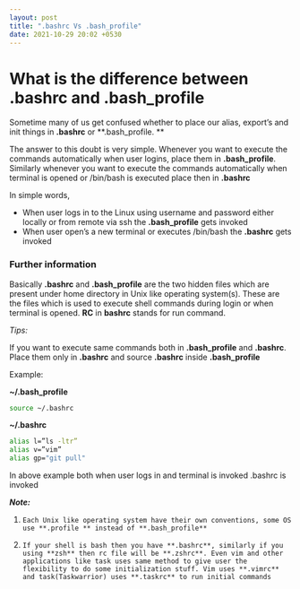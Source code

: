 ```yaml
---
layout: post
title: ".bashrc Vs .bash_profile"
date: 2021-10-29 20:02 +0530
---
```


# What is the difference between .bashrc and .bash_profile

Sometime many of us get confused whether to place our alias, export’s and init things in **.bashrc** or **.bash_profile. **

The answer to this doubt is very simple. Whenever you want to execute the commands automatically when user logins, place them in **.bash_profile**. Similarly whenever you want to execute the commands automatically when terminal is opened or /bin/bash is executed place then in **.bashrc**

In simple words,

- When user logs in to the Linux using username and password either locally or from remote via ssh the **.bash_profile** gets invoked
- When user open’s a new terminal or executes /bin/bash the **.bashrc** gets invoked

### Further information

Basically **.bashrc** and **.bash_profile** are the two hidden files which are present under home directory in Unix like operating system(s). These are the files which is used to execute shell commands during login or when terminal is opened. 
**RC** in **bashrc** stands for run command.

*Tips:*

If you want to execute same commands both in **.bash_profile** and **.bashrc**. Place them only in **.bashrc** and source **.bashrc** inside **.bash_profile**

Example:

**~/.bash_profile**

```bash
source ~/.bashrc
```

**~/.bashrc**

```bash
alias l=”ls -ltr”
alias v=”vim”
alias gp="git pull"
```

In above example both when user logs in and terminal is invoked .bashrc is invoked

***Note:***
1.     Each Unix like operating system have their own conventions, some OS use **.profile ** instead of **.bash_profile**
2.     If your shell is bash then you have **.bashrc**, similarly if you using **zsh** then rc file will be **.zshrc**. Even vim and other applications like task uses same method to give user the flexibility to do some initialization stuff. Vim uses **.vimrc** and task(Taskwarrior) uses **.taskrc** to run initial commands